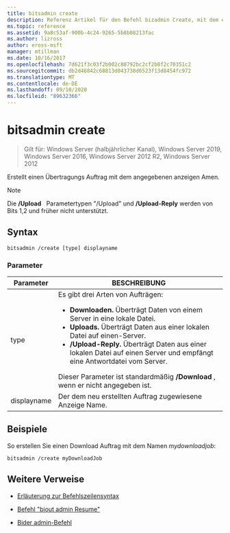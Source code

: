 ```yaml
---
title: bitsadmin create
description: Referenz Artikel für den Befehl bizadmin Create, mit dem ein Übertragungs Auftrag mit dem angegebenen anzeigen Amen erstellt wird.
ms.topic: reference
ms.assetid: 9a8c53af-900b-4c24-9265-5b8b08213fac
ms.author: lizross
author: eross-msft
manager: mtillman
ms.date: 10/16/2017
ms.openlocfilehash: 7d621f3c03f2b002c88792bc2cf2b8f2c70351c2
ms.sourcegitcommit: db2d46842c68813d043738d6523f13d8454fc972
ms.translationtype: MT
ms.contentlocale: de-DE
ms.lasthandoff: 09/10/2020
ms.locfileid: "89632366"
---
```

# <a name="bitsadmin-create"></a>bitsadmin create

> Gilt für: Windows Server (halbjährlicher Kanal), Windows Server 2019, Windows Server 2016, Windows Server 2012 R2, Windows Server 2012

Erstellt einen Übertragungs Auftrag mit dem angegebenen anzeigen Amen.

> [!NOTE]
> Die **/Upload**   Parametertypen "/Upload" und **/Upload-Reply** werden von Bits 1,2 und früher nicht unterstützt.

## <a name="syntax"></a>Syntax

```
bitsadmin /create [type] displayname
```

### <a name="parameters"></a>Parameter

| Parameter | BESCHREIBUNG |
| ------- | -------- |
| type | Es gibt drei Arten von Aufträgen:<ul><li>**Downloaden.** Überträgt Daten von einem Server in eine lokale Datei.</li><li>**Uploads.** Überträgt Daten aus einer lokalen Datei auf einen-Server.</li><li>**/Upload-Reply.** Überträgt Daten aus einer lokalen Datei auf einen Server und empfängt eine Antwortdatei vom Server.</li></ul>Dieser Parameter ist standardmäßig **/Download** , wenn er nicht angegeben ist. |
| displayname | Der dem neu erstellten Auftrag zugewiesene Anzeige Name. |

## <a name="examples"></a>Beispiele

So erstellen Sie einen Download Auftrag mit dem Namen *mydownloadjob*:

```
bitsadmin /create myDownloadJob
```

## <a name="additional-references"></a>Weitere Verweise

- [Erläuterung zur Befehlszeilensyntax](command-line-syntax-key.md)

- [Befehl "biout admin Resume"](bitsadmin-resume.md)

- [Bider admin-Befehl](bitsadmin.md)
